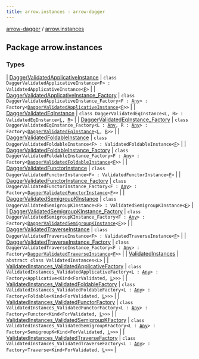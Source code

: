 ```yaml
---
title: arrow.instances - arrow-dagger
---
```


[arrow-dagger](../index.html) / [arrow.instances](./index.html)

## Package arrow.instances

### Types

| [DaggerValidatedApplicativeInstance](-dagger-validated-applicative-instance/index.html) | `class DaggerValidatedApplicativeInstance<F> : ValidatedApplicativeInstance<`[`F`](-dagger-validated-applicative-instance/index.html#F)`>` |
| [DaggerValidatedApplicativeInstance_Factory](-dagger-validated-applicative-instance_-factory/index.html) | `class DaggerValidatedApplicativeInstance_Factory<F : `[`Any`](https://kotlinlang.org/api/latest/jvm/stdlib/kotlin/-any/index.html)`> : Factory<`[`DaggerValidatedApplicativeInstance`](-dagger-validated-applicative-instance/index.html)`<`[`F`](-dagger-validated-applicative-instance_-factory/index.html#F)`>>` |
| [DaggerValidatedEqInstance](-dagger-validated-eq-instance/index.html) | `class DaggerValidatedEqInstance<L, R> : ValidatedEqInstance<`[`L`](-dagger-validated-eq-instance/index.html#L)`, `[`R`](-dagger-validated-eq-instance/index.html#R)`>` |
| [DaggerValidatedEqInstance_Factory](-dagger-validated-eq-instance_-factory/index.html) | `class DaggerValidatedEqInstance_Factory<L : `[`Any`](https://kotlinlang.org/api/latest/jvm/stdlib/kotlin/-any/index.html)`, R : `[`Any`](https://kotlinlang.org/api/latest/jvm/stdlib/kotlin/-any/index.html)`> : Factory<`[`DaggerValidatedEqInstance`](-dagger-validated-eq-instance/index.html)`<`[`L`](-dagger-validated-eq-instance_-factory/index.html#L)`, `[`R`](-dagger-validated-eq-instance_-factory/index.html#R)`>>` |
| [DaggerValidatedFoldableInstance](-dagger-validated-foldable-instance/index.html) | `class DaggerValidatedFoldableInstance<F> : ValidatedFoldableInstance<`[`F`](-dagger-validated-foldable-instance/index.html#F)`>` |
| [DaggerValidatedFoldableInstance_Factory](-dagger-validated-foldable-instance_-factory/index.html) | `class DaggerValidatedFoldableInstance_Factory<F : `[`Any`](https://kotlinlang.org/api/latest/jvm/stdlib/kotlin/-any/index.html)`> : Factory<`[`DaggerValidatedFoldableInstance`](-dagger-validated-foldable-instance/index.html)`<`[`F`](-dagger-validated-foldable-instance_-factory/index.html#F)`>>` |
| [DaggerValidatedFunctorInstance](-dagger-validated-functor-instance/index.html) | `class DaggerValidatedFunctorInstance<F> : ValidatedFunctorInstance<`[`F`](-dagger-validated-functor-instance/index.html#F)`>` |
| [DaggerValidatedFunctorInstance_Factory](-dagger-validated-functor-instance_-factory/index.html) | `class DaggerValidatedFunctorInstance_Factory<F : `[`Any`](https://kotlinlang.org/api/latest/jvm/stdlib/kotlin/-any/index.html)`> : Factory<`[`DaggerValidatedFunctorInstance`](-dagger-validated-functor-instance/index.html)`<`[`F`](-dagger-validated-functor-instance_-factory/index.html#F)`>>` |
| [DaggerValidatedSemigroupKInstance](-dagger-validated-semigroup-k-instance/index.html) | `class DaggerValidatedSemigroupKInstance<F> : ValidatedSemigroupKInstance<`[`F`](-dagger-validated-semigroup-k-instance/index.html#F)`>` |
| [DaggerValidatedSemigroupKInstance_Factory](-dagger-validated-semigroup-k-instance_-factory/index.html) | `class DaggerValidatedSemigroupKInstance_Factory<F : `[`Any`](https://kotlinlang.org/api/latest/jvm/stdlib/kotlin/-any/index.html)`> : Factory<`[`DaggerValidatedSemigroupKInstance`](-dagger-validated-semigroup-k-instance/index.html)`<`[`F`](-dagger-validated-semigroup-k-instance_-factory/index.html#F)`>>` |
| [DaggerValidatedTraverseInstance](-dagger-validated-traverse-instance/index.html) | `class DaggerValidatedTraverseInstance<F> : ValidatedTraverseInstance<`[`F`](-dagger-validated-traverse-instance/index.html#F)`>` |
| [DaggerValidatedTraverseInstance_Factory](-dagger-validated-traverse-instance_-factory/index.html) | `class DaggerValidatedTraverseInstance_Factory<F : `[`Any`](https://kotlinlang.org/api/latest/jvm/stdlib/kotlin/-any/index.html)`> : Factory<`[`DaggerValidatedTraverseInstance`](-dagger-validated-traverse-instance/index.html)`<`[`F`](-dagger-validated-traverse-instance_-factory/index.html#F)`>>` |
| [ValidatedInstances](-validated-instances/index.html) | `abstract class ValidatedInstances<L>` |
| [ValidatedInstances_ValidatedApplicativeFactory](-validated-instances_-validated-applicative-factory/index.html) | `class ValidatedInstances_ValidatedApplicativeFactory<L : `[`Any`](https://kotlinlang.org/api/latest/jvm/stdlib/kotlin/-any/index.html)`> : Factory<Applicative<Kind<ForValidated, `[`L`](-validated-instances_-validated-applicative-factory/index.html#L)`>>>` |
| [ValidatedInstances_ValidatedFoldableFactory](-validated-instances_-validated-foldable-factory/index.html) | `class ValidatedInstances_ValidatedFoldableFactory<L : `[`Any`](https://kotlinlang.org/api/latest/jvm/stdlib/kotlin/-any/index.html)`> : Factory<Foldable<Kind<ForValidated, `[`L`](-validated-instances_-validated-foldable-factory/index.html#L)`>>>` |
| [ValidatedInstances_ValidatedFunctorFactory](-validated-instances_-validated-functor-factory/index.html) | `class ValidatedInstances_ValidatedFunctorFactory<L : `[`Any`](https://kotlinlang.org/api/latest/jvm/stdlib/kotlin/-any/index.html)`> : Factory<Functor<Kind<ForValidated, `[`L`](-validated-instances_-validated-functor-factory/index.html#L)`>>>` |
| [ValidatedInstances_ValidatedSemigroupKFactory](-validated-instances_-validated-semigroup-k-factory/index.html) | `class ValidatedInstances_ValidatedSemigroupKFactory<L : `[`Any`](https://kotlinlang.org/api/latest/jvm/stdlib/kotlin/-any/index.html)`> : Factory<SemigroupK<Kind<ForValidated, `[`L`](-validated-instances_-validated-semigroup-k-factory/index.html#L)`>>>` |
| [ValidatedInstances_ValidatedTraverseFactory](-validated-instances_-validated-traverse-factory/index.html) | `class ValidatedInstances_ValidatedTraverseFactory<L : `[`Any`](https://kotlinlang.org/api/latest/jvm/stdlib/kotlin/-any/index.html)`> : Factory<Traverse<Kind<ForValidated, `[`L`](-validated-instances_-validated-traverse-factory/index.html#L)`>>>` |

